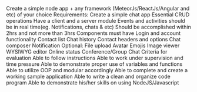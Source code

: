 Create a simple node app + any framework (MeteorJs/ReactJs/Angular and etc) of your choice
    Requirements:
        Create a simple chat app
        Essential CRUD operations
        Have a client and a server module
        Events and activities should be in real time(eg. Notifications, chats & etc)
        Should be accomplished within 2hrs and not more than 3hrs
        Components must have
        Login and account functionality
        Contact list
        Chat history
        Contact headers and options
        Chat composer
        Notification
    Optional:
        File upload
        Avatar
        Emojis
        Image viewer
        WYSIWYG editor
        Online status
        Conference/Group Chat
        Criteria for evaluation
        Able to follow instructions
        Able to work under supervision and time pressure
        Able to demonstrate proper use of variables and functions
        Able to utilize OOP and modular accordingly
        Able to complete and create a working sample application
        Able to write a clean and organize code program
        Able to demonstrate his/her skills on using NodeJS/Javascript


<!-- 
    //CLIENT DEPENDENCIES
    "dependencies": {
        "@testing-library/jest-dom": "^5.16.5",
        "@testing-library/react": "^13.4.0",
        "@testing-library/user-event": "^13.5.0",
        "axios": "^1.4.0",
        "react": "^18.2.0",
        "react-dom": "^18.2.0",
        "react-icons": "^4.9.0",
        "react-router-dom": "^6.11.2",
        "react-scripts": "5.0.1",
        "react-scroll-to-bottom": "^4.2.0",
        "socket.io-client": "^4.6.2",
        "sweetalert2": "^11.7.10",
        "web-vitals": "^2.1.4"
    }, 
-->

  <!-- 
    //SERVER DEPENDENCIES
    "dependencies": {
        "cors": "^2.8.5",
        "dotenv": "^16.1.3",
        "express": "^4.18.2",
        "js-sha256": "^0.9.0",
        "jwt-then": "^1.0.1",
        "mongodb": "^5.5.0",
        "mongoose": "^7.2.2",
        "multer": "^1.4.5-lts.1",
        "nodemon": "^2.0.22",
        "socket.io": "^4.6.2"
    } 
  -->